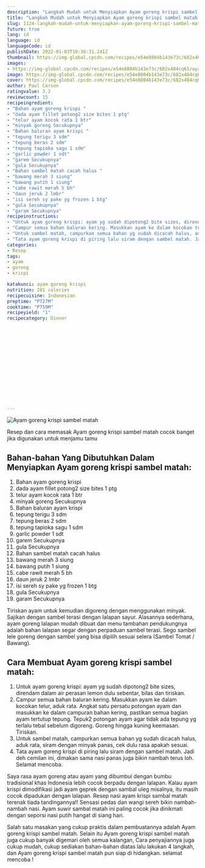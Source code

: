 ```yaml
---
description: "Langkah Mudah untuk Menyiapkan Ayam goreng krispi sambel matah yang Bikin Ngiler"
title: "Langkah Mudah untuk Menyiapkan Ayam goreng krispi sambel matah yang Bikin Ngiler"
slug: 1124-langkah-mudah-untuk-menyiapkan-ayam-goreng-krispi-sambel-matah-yang-bikin-ngiler
future: true
lang: id
language: id
languageCode: id
publishDate: 2022-01-03T10:36:31.241Z 
thumbnail: https://img-global.cpcdn.com/recipes/e54e8804b143e73c/682x484cq65/ayam-goreng-krispi-sambel-matah-foto-resep-utama.png
images:
- https://img-global.cpcdn.com/recipes/e54e8804b143e73c/682x484cq65/ayam-goreng-krispi-sambel-matah-foto-resep-utama.png
image: https://img-global.cpcdn.com/recipes/e54e8804b143e73c/682x484cq65/ayam-goreng-krispi-sambel-matah-foto-resep-utama.png
cover: https://img-global.cpcdn.com/recipes/e54e8804b143e73c/682x484cq65/ayam-goreng-krispi-sambel-matah-foto-resep-utama.png
author: Paul Carson
ratingvalue: 3.2
reviewcount: 15
recipeingredient:
- "Bahan ayam goreng krispi "
- "dada ayam fillet potong2 size bites 1 ptg"
- "telur ayam kocok rata 1 btr"
- "minyak goreng Secukupnya"
- "Bahan baluran ayam krispi "
- "tepung terigu 3 sdm"
- "tepung beras 2 sdm"
- "tepung tapioka sagu 1 sdm"
- "garlic powder 1 sdt"
- "garem Secukupnya"
- "gula Secukupnya"
- "Bahan sambel matah cacah halus "
- "bawang merah 3 siung"
- "bawang putih 1 siung"
- "cabe rawit merah 5 bh"
- "daun jeruk 2 lmbr"
- "isi sereh sy pake yg frozen 1 btg"
- "gula Secukupnya"
- "garam Secukupnya"
recipeinstructions:
- "Untuk ayam goreng krispi: ayam yg sudah dipotong2 bite sizes, direndam dalam air perasan lemon dulu sebentar, bilas dan tiriskan."
- "Campur semua bahan baluran kering. Masukkan ayam ke dalam kocokan telur, aduk rata. Angkat satu persatu potongan ayam dan masukkan ke dalam campuran bahan kering, pastikan semua bagian ayam tertutup tepung. Tepuk2 potongan ayam agar tidak ada tepung yg terlalu tebal sebelum digoreng. Goreng hingga kuning keemasan. Tiriskan."
- "Untuk sambel matah, campurkan semua bahan yg sudah dicacah halus, aduk rata, siram dengan minyak panas, cek dulu rasa apakah sesuai."
- "Tata ayam goreng krispi di piring lalu siram dengan sambel matah. Jadi deh cemilan ini, dimakan sama nasi panas juga bikin nambah terus loh. Selamat mencoba."
categories:
- Resep
tags:
- ayam
- goreng
- krispi

katakunci: ayam goreng krispi 
nutrition: 281 calories
recipecuisine: Indonesian
preptime: "PT27M"
cooktime: "PT59M"
recipeyield: "1"
recipecategory: Dinner


     
    
    
    
    
    
    
    
    
    
    
      
    
---
```



![Ayam goreng krispi sambel matah](https://img-global.cpcdn.com/recipes/e54e8804b143e73c/682x484cq65/ayam-goreng-krispi-sambel-matah-foto-resep-utama.png)

Resep dan cara memasak  Ayam goreng krispi sambel matah cocok banget jika digunakan untuk menjamu tamu

<!--inarticleads1-->

## Bahan-bahan Yang Dibutuhkan Dalam Menyiapkan Ayam goreng krispi sambel matah:

1. Bahan ayam goreng krispi 
1. dada ayam fillet potong2 size bites 1 ptg
1. telur ayam kocok rata 1 btr
1. minyak goreng Secukupnya
1. Bahan baluran ayam krispi 
1. tepung terigu 3 sdm
1. tepung beras 2 sdm
1. tepung tapioka sagu 1 sdm
1. garlic powder 1 sdt
1. garem Secukupnya
1. gula Secukupnya
1. Bahan sambel matah cacah halus 
1. bawang merah 3 siung
1. bawang putih 1 siung
1. cabe rawit merah 5 bh
1. daun jeruk 2 lmbr
1. isi sereh sy pake yg frozen 1 btg
1. gula Secukupnya
1. garam Secukupnya

Tiriskan ayam untuk kemudian digoreng dengan menggunakan minyak. Sajikan dengan sambel terasi dengan lalapan sayur. Alasannya sederhana, ayam goreng lalapan mudah dibuat dan menu tambahan pendukungnya adalah bahan lalapan segar dengan perpaduan sambel terasi. Sego sambel lele goreng dengan sambel yang bisa dipilih sesuai selera (Sambel Tomat / Bawang). 

<!--inarticleads2-->

## Cara Membuat Ayam goreng krispi sambel matah:

1. Untuk ayam goreng krispi: ayam yg sudah dipotong2 bite sizes, direndam dalam air perasan lemon dulu sebentar, bilas dan tiriskan.
1. Campur semua bahan baluran kering. Masukkan ayam ke dalam kocokan telur, aduk rata. Angkat satu persatu potongan ayam dan masukkan ke dalam campuran bahan kering, pastikan semua bagian ayam tertutup tepung. Tepuk2 potongan ayam agar tidak ada tepung yg terlalu tebal sebelum digoreng. Goreng hingga kuning keemasan. Tiriskan.
1. Untuk sambel matah, campurkan semua bahan yg sudah dicacah halus, aduk rata, siram dengan minyak panas, cek dulu rasa apakah sesuai.
1. Tata ayam goreng krispi di piring lalu siram dengan sambel matah. Jadi deh cemilan ini, dimakan sama nasi panas juga bikin nambah terus loh. Selamat mencoba.


Saya rasa ayam goreng atau ayam yang dibumbui dengan bumbu tradisional khas Indonesia lebih cocok berpadu dengan lalapan. Kalau ayam krispi dimodifikasi jadi ayam geprek dengan sambal uleg misalnya, itu masih cocok dipadukan dengan lalapan. Resep nasi ayam krispi sambal matah terenak tiada tandingannya!! Sensasi pedas dan wangi sereh bikin nambah-nambah nasi. Ayam suwir sambal matah ini paling cocok jika dinikmati dengan seporsi nasi putih hangat di siang hari. 

Salah satu masakan yang cukup praktis dalam pembuatannya adalah  Ayam goreng krispi sambel matah. Selain itu  Ayam goreng krispi sambel matah  juga cukup banyak digemari oleh semua kalangan, Cara penyajiannya juga cukup mudah, cukup sediakan bahan-bahan diatas lalu lakukan 4 langkah, dan  Ayam goreng krispi sambel matah  pun siap di hidangkan. selamat mencoba !
